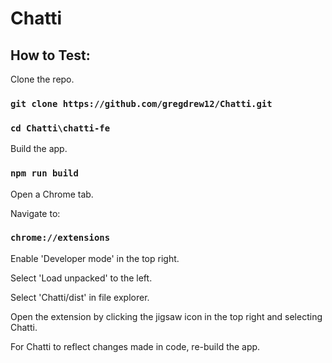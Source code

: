 # Chatti

## How to Test:

Clone the repo.

### `git clone https://github.com/gregdrew12/Chatti.git`
### `cd Chatti\chatti-fe`

Build the app.

### `npm run build`

Open a Chrome tab.

Navigate to:

### `chrome://extensions`

Enable 'Developer mode' in the top right.

Select 'Load unpacked' to the left.

Select 'Chatti/dist' in file explorer.

Open the extension by clicking the jigsaw icon in the top right and selecting Chatti.

For Chatti to reflect changes made in code, re-build the app.